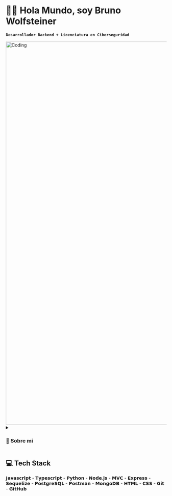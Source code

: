 # 👋🏻 Hola Mundo, soy Bruno Wolfsteiner
**`Desarrollador Backend + Licenciatura en Ciberseguridad`**

<img align="center" alt="Coding" width="1200" src="https://media.giphy.com/media/bi6RQ5x3tqoSI/giphy.gif">

<details>
 <summary><h3>📄 Sobre mi </h3></summary>

Soy un profesional apasionado por la tecnología, especializado en el desarrollo Backend y con experiencia como Appointment Setter, lo cual capacita y mejora mis habilidades blandas. Actualmente, estoy estudiando una Licenciatura en Ciberseguridad en la universidad de Palermo, Buenos Aires, Argentina. Mi interés por las inteligencias artificiales me motiva a explorar soluciones innovadoras en cada proyecto. Siempre buscando nuevos retos y oportunidades para crecer en el emocionante campo de la tecnología. ¡Conéctame y aportaré gran valor a tu equipo!
<h3>CV</h3> [cv.pdf](https://github.com/brunowolfsteiner/brunowolfsteiner/files/12788014/cv.pdf)


 </details>


## 💻 Tech Stack
<p align="left"> 𝗝𝗮𝘃𝗮𝘀𝗰𝗿𝗶𝗽𝘁 - 𝗧𝘆𝗽𝗲𝘀𝗰𝗿𝗶𝗽𝘁 - 𝗣𝘆𝘁𝗵𝗼𝗻 - 𝗡𝗼𝗱𝗲.𝗷𝘀 - 𝗠𝗩𝗖 - 𝗘𝘅𝗽𝗿𝗲𝘀𝘀 - 𝗦𝗲𝗾𝘂𝗲𝗹𝗶𝘇𝗲 - 𝗣𝗼𝘀𝘁𝗴𝗿𝗲𝗦𝗤𝗟 - 𝗣𝗼𝘀𝘁𝗺𝗮𝗻 - 𝗠𝗼𝗻𝗴𝗼𝗗𝗕 - 𝗛𝗧𝗠𝗟 - 𝗖𝗦𝗦 - 𝗚𝗶𝘁 - 𝗚𝗶𝘁𝗛𝘂𝗯 </p>

